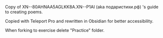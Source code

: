 Copy of XN--80AHNAA5AGLKK8A.XN--P1AI (aka подаристихи.рф) 's guide to creating poems.

Copied with Teleport Pro and rewritten in Obsidian for better accessibility.

When forking to exercise delete "Practice" folder.